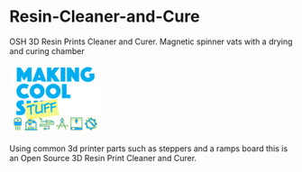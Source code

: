 # Resin-Cleaner-and-Cure
OSH 3D Resin Prints Cleaner and Curer. Magnetic spinner vats with a drying and curing chamber

![GitHub Logo](/images/LogoMCS160.png)


Using common 3d printer parts such as steppers and a ramps board this is an Open Source 3D Resin Print Cleaner and Curer.

